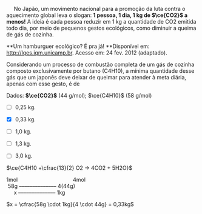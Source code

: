 

     No Japão, um movimento nacional para a promoção da luta contra o aquecimento global leva o slogan: **1 pessoa, 1 dia, 1 kg de $\ce{CO2}$ a menos!** A ideia é cada pessoa reduzir em 1 kg a quantidade de CO2 emitida todo dia, por meio de pequenos gestos ecológicos, como diminuir a queima de gás de cozinha.

**Um hamburguer ecológico? É pra já! **Disponível em: http://lqes.iqm.unicamp.br. Acesso em: 24 fev. 2012 (adaptado).

Considerando um processo de combustão completa de um gás de cozinha composto exclusivamente por butano (C4H10), a mínima quantidade desse gás que um japonês deve deixar de queimar para atender à meta diária, apenas com esse gesto, é de

Dados: **$\ce{CO2}$** (44 g/mol); $\ce{C4H10}$ (58 g/mol)



- [ ] 0,25 kg.
- [x] 0,33 kg.
- [ ] 1,0 kg.
- [ ] 1,3 kg.
- [ ] 3,0 kg.


$\ce{C4H10 +\cfrac{13}{2} O2 -> 4CO2 + 5H2O}$

1mol                                     4mol\
 58g –––––––––––––– 4(44g)\
     x –––––––––––––– 1kg

$x = \cfrac{58g \cdot 1kg}{4 \cdot 44g} = 0,33kg$

        